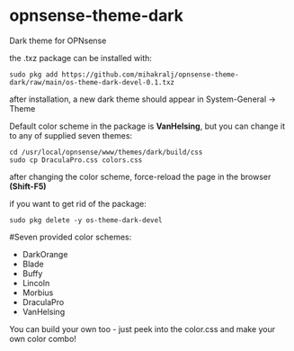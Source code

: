 # opnsense-theme-dark
Dark theme for OPNsense

the .txz package can be installed with:

    sudo pkg add https://github.com/mihakralj/opnsense-theme-dark/raw/main/os-theme-dark-devel-0.1.txz

after installation, a new dark theme should appear in System-General -> Theme

Default color scheme in the package is **VanHelsing**, but you can change it to any of supplied seven themes:

    cd /usr/local/opnsense/www/themes/dark/build/css
    sudo cp DraculaPro.css colors.css

after changing the color scheme, force-reload the page in the browser **(Shift-F5)**

if you want to get rid of the package:

    sudo pkg delete -y os-theme-dark-devel

#Seven provided color schemes:

- DarkOrange
- Blade
- Buffy
- Lincoln
- Morbius
- DraculaPro
- VanHelsing

You can build your own too - just peek into the color.css and make your own color combo!
